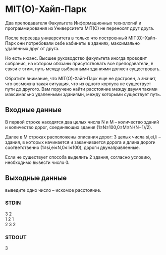# MIT(O)-Хайп-Парк
Два преподавателя Факультета Информационных технологий и программирования из Университета MIT(O) не переносят друг друга.  
  
После переезда университета в только что построенный MIT(O)-Хайп-Парк они потребовали себе кабинеты в зданиях, максимально удалённых друг от друга.  

Но есть нюанс. Высшее руководство факультета иногда проводит собрания, на котором обязаны присутствовать все преподаватели, в связи с этим,
путь между выбранными зданиями должен существовать.  
  
Обратите внимание, что MIT(O)-Хайп-Парк еще не достроен,
а значит, что возможна такая ситуация, что из одного корпуса не существует пути до другого. Вам
поручено найти расстояние между двумя такими максимально удаленными зданиями, между которыми существует путь.

## Входные данные
В первой строке находятся два целых числа N и M – количество зданий и количество дорог, соединяющих здания (1≤N≤100,0≤M≤N∙(N−1)/2).  
  
Далее в M строках расположены описания дорог: 3 целых числа si,ei,li – здания, в которых начинается и заканчивается дорога и длина дороги соответственно
(1≤si,ei≤N,0≤li≤100), дороги двунаправленные.  
  
Если не существует способа выделить 2 здания, согласно условию, необходимо вывести число 0.

## Выходные данные
выведите одно число – искомое расстояние.

### STDIN
3 2  
1 2 1  
2 3 2

### STDOUT
3
